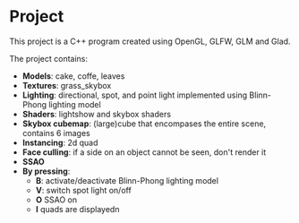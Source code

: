 # Project
This project is a C++ program created using OpenGL, GLFW, GLM and Glad.

The project contains:
* **Models**: cake, coffe, leaves
* **Textures**: grass_skybox
* **Lighting**: directional, spot, and point light implemented using Blinn-Phong lighting model
* **Shaders**: lightshow and skybox shaders
* **Skybox cubemap**: (large)cube that encompases the entire scene, contains 6 images
* **Instancing**: 2d quad
* **Face culling**: if a side on an object cannot be seen, don't render it
* **SSAO**
* **By pressing**:
  * **B**: activate/deactivate Blinn-Phong lighting model
  * **V**: switch spot light on/off
  * **O** SSAO on
  * **I** quads are displayedn

